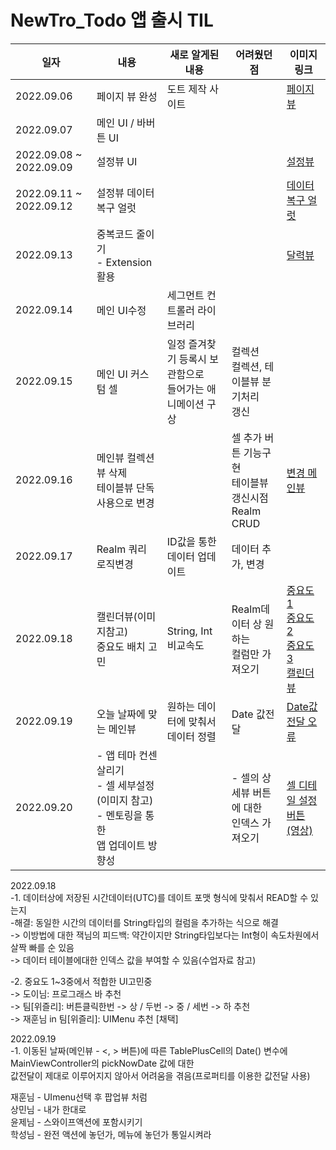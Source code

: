 # NewTro_Todo 앱 출시 TIL

|일자|내용|새로 알게된 내용|어려웠던 점|이미지 링크
|----------|--------------------|--------------------|--------------------|--------------------
|2022.09.06|페이지 뷰 완성|도트 제작 사이트||[페이지뷰](https://user-images.githubusercontent.com/44957712/190864376-28b88f4e-c7e5-42fc-af4b-14552e2733c8.png)
|2022.09.07|메인 UI / 바버튼 UI|||
|2022.09.08 ~ 2022.09.09|설정뷰 UI|||[설정뷰](https://user-images.githubusercontent.com/44957712/190864934-2f8be7e6-4ef5-436d-bc69-d6b7ecaaa580.png)
|2022.09.11 ~ 2022.09.12|설정뷰 데이터복구 얼럿|||[데이터복구 얼럿](https://user-images.githubusercontent.com/44957712/190864944-5dba850e-1c15-4a76-bd28-59f37b671931.png)
|2022.09.13|중복코드 줄이기 <br/>- Extension 활용|||[달력뷰](https://user-images.githubusercontent.com/44957712/190865252-6c8db32e-0c61-4fbd-a6ff-83c624d4e298.png)
|2022.09.14|메인 UI수정|세그먼트 컨트롤러 라이브러리||
|2022.09.15|메인 UI 커스텀 셀|일정 즐겨찾기 등록시 보관함으로<br/>들어가는 애니메이션 구상|컬렉션<br/>컬렉션, 테이블뷰 분기처리<br/>갱신|
|2022.09.16|메인뷰 컬렉션뷰 삭제<br/>테이블뷰 단독 사용으로 변경||셀 추가 버튼 기능구현<br/>테이블뷰 갱신시점<br/>Realm CRUD|[변경 메인뷰](https://user-images.githubusercontent.com/44957712/190865170-9416c934-5c7f-48cb-9e91-498df667f729.png)
|2022.09.17|Realm 쿼리 로직변경|ID값을 통한 데이터 업데이트|데이터 추가, 변경|
|2022.09.18|캘린더뷰(이미지참고)<br/>중요도 배치 고민|String, Int 비교속도|Realm데이터 상 원하는<br/>컬럼만 가져오기|[중요도1](https://user-images.githubusercontent.com/44957712/190911198-dde39e4b-84b0-4245-8050-5471d6910afe.png)<br/>[중요도2](https://user-images.githubusercontent.com/44957712/190912589-24bf0d02-5a2c-4ba9-8eac-f20bd4952924.png)<br/>[중요도3](https://user-images.githubusercontent.com/44957712/190917010-e960f6d5-f076-4414-a131-24f617c2a9c4.png)<br/>[캘린더뷰](https://user-images.githubusercontent.com/44957712/190911363-09dbbbad-ab9e-4e4c-b9cd-d301a75b262f.png)
|2022.09.19|오늘 날짜에 맞는 메인뷰|원하는 데이터에 맞춰서 데이터 정렬|Date 값전달|[Date값전달 오류](https://user-images.githubusercontent.com/44957712/191014148-01adafd0-bcc1-4f96-bd2f-22a954c804d3.png)
|2022.09.20|- 앱 테마 컨센 살리기<br/>- 셀 세부설정(이미지 참고)<br/>- 멘토링을 통한<br/>앱 업데이트 방향성||- 셀의 상세뷰 버튼에 대한<br/>인덱스 가져오기|[셀 디테일 설정 버튼](https://user-images.githubusercontent.com/44957712/191313969-9860c9a0-5d11-4d0f-88f5-d43285487ad6.png)<br/>[(영상)](https://user-images.githubusercontent.com/44957712/191539036-7cb04975-d4da-46c5-bec2-f0a19b8cc02b.mov)

2022.09.18 <br/>
-1. 데이터상에 저장된 시간데이터(UTC)를 데이트 포맷 형식에 맞춰서 READ할 수 있는지<br/>
-해결: 동일한 시간의 데이터를 String타입의 컬럼을 추가하는 식으로 해결<br/>
-> 이방법에 대한 잭님의 피드백: 약간이지만 String타입보다는 Int형이 속도차원에서 살짝 빠를 순 있음<br/>
-> 데이터 테이블에대한 인덱스 값을 부여할 수 있음(수업자료 참고)<br/>

-2. 중요도 1~3중에서 적합한 UI고민중<br/>
-> 도이님: 프로그래스 바 추천<br/>
-> 팀[위즐리]: 버튼클릭한번 -> 상 / 두번 -> 중 / 세번 -> 하 추천<br/>
-> 재훈님 in 팀[위즐리]: UIMenu 추천 [채택]<br/>

2022.09.19 <br/>
-1. 이동된 날짜(메인뷰 - <, > 버튼)에 따른 TablePlusCell의 Date() 변수에 MainViewController의 pickNowDate 값에 대한<br/> 값전달이 제대로 이루어지지 않아서 어려움을 겪음(프로퍼티를 이용한 값전달 사용)

재훈님 - UImenu선택 후 팝업뷰 처럼<br/>
상민님 - 내가 한대로<br/>
윤제님 - 스와이프액션에 포함시키기<br/>
학성님 - 완전 액션에 놓던가, 메뉴에 놓던가 통일시켜라
